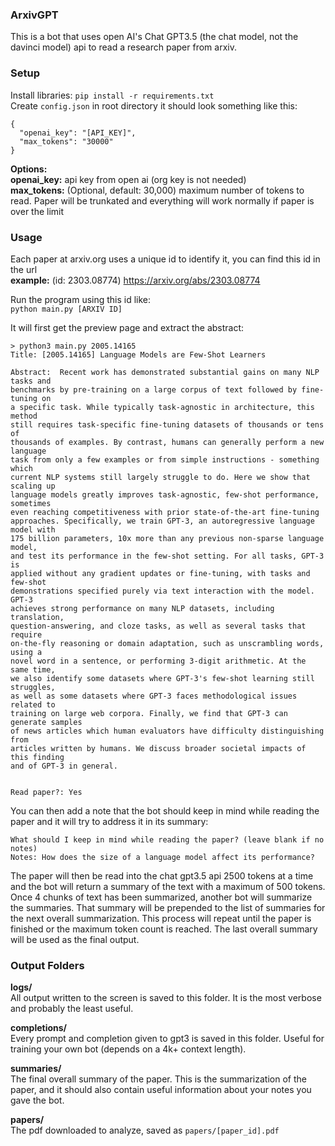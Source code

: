 ### ArxivGPT
  
This is a bot that uses open AI's Chat GPT3.5 (the chat model, not the davinci model) api to read a research paper from arxiv.  
  
### Setup
Install libraries: `pip install -r requirements.txt`  
Create `config.json` in root directory it should look something like this:
```
{
  "openai_key": "[API_KEY]",
  "max_tokens": "30000"
}
```
**Options:**  
**openai_key:** api key from open ai (org key is not needed)  
**max_tokens:** (Optional, default: 30,000) maximum number of tokens to read. Paper will be trunkated and everything will work normally if paper is over the limit  
  
### Usage
Each paper at arxiv.org uses a unique id to identify it, you can find this id in the url  
**example:** (id: 2303.08774) https://arxiv.org/abs/2303.08774  

Run the program using this id like:  
`python main.py [ARXIV ID]`  
  
It will first get the preview page and extract the abstract:  
```
> python3 main.py 2005.14165
Title: [2005.14165] Language Models are Few-Shot Learners

Abstract:  Recent work has demonstrated substantial gains on many NLP tasks and
benchmarks by pre-training on a large corpus of text followed by fine-tuning on
a specific task. While typically task-agnostic in architecture, this method
still requires task-specific fine-tuning datasets of thousands or tens of
thousands of examples. By contrast, humans can generally perform a new language
task from only a few examples or from simple instructions - something which
current NLP systems still largely struggle to do. Here we show that scaling up
language models greatly improves task-agnostic, few-shot performance, sometimes
even reaching competitiveness with prior state-of-the-art fine-tuning
approaches. Specifically, we train GPT-3, an autoregressive language model with
175 billion parameters, 10x more than any previous non-sparse language model,
and test its performance in the few-shot setting. For all tasks, GPT-3 is
applied without any gradient updates or fine-tuning, with tasks and few-shot
demonstrations specified purely via text interaction with the model. GPT-3
achieves strong performance on many NLP datasets, including translation,
question-answering, and cloze tasks, as well as several tasks that require
on-the-fly reasoning or domain adaptation, such as unscrambling words, using a
novel word in a sentence, or performing 3-digit arithmetic. At the same time,
we also identify some datasets where GPT-3's few-shot learning still struggles,
as well as some datasets where GPT-3 faces methodological issues related to
training on large web corpora. Finally, we find that GPT-3 can generate samples
of news articles which human evaluators have difficulty distinguishing from
articles written by humans. We discuss broader societal impacts of this finding
and of GPT-3 in general.

    
Read paper?: Yes
```  

You can then add a note that the bot should keep in mind while reading the paper and it will try to address it in its summary:  
```
What should I keep in mind while reading the paper? (leave blank if no notes)
Notes: How does the size of a language model affect its performance?
```  
  
The paper will then be read into the chat gpt3.5 api 2500 tokens at a time and the bot will return a summary of the text with a maximum of 500 tokens.
Once 4 chunks of text has been summarized, another bot will summarize the summaries. That summary will be prepended to the list of summaries for the next overall summarization.
This process will repeat until the paper is finished or the maximum token count is reached. The last overall summary will be used as the final output.

### Output Folders
**logs/**  
All output written to the screen is saved to this folder. It is the most verbose and probably the least useful.  
  
**completions/**  
Every prompt and completion given to gpt3 is saved in this folder. Useful for training your own bot (depends on a 4k+ context length).  
  
**summaries/**  
The final overall summary of the paper. This is the summarization of the paper, and it should also contain useful information about your notes you gave the bot.

**papers/**  
The pdf downloaded to analyze, saved as `papers/[paper_id].pdf`